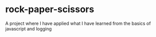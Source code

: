 # rock-paper-scissors
A project where I have applied what I have learned from the basics of javascript and logging
